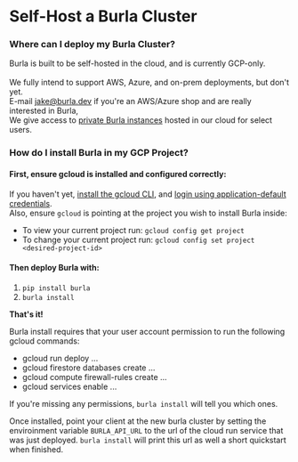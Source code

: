 # Self-Host a Burla Cluster

### Where can I deploy my Burla Cluster?

Burla is built to be self-hosted in the cloud, and is currently GCP-only.\
\
We fully intend to support AWS, Azure, and on-prem deployments, but don't yet.\
E-mail [jake@burla.dev](mailto:jake@burla.dev) if you're an AWS/Azure shop and are really interested in Burla,\
We give access to [private Burla instances](use-a-private-managed-cluster.md) hosted in our cloud for select users.

### How do I install Burla in my GCP Project?

#### First, ensure gcloud is installed and configured correctly:

If you haven't yet, [install the gcloud CLI](https://cloud.google.com/sdk/docs/install), and [login using application-default credentials](https://cloud.google.com/docs/authentication/set-up-adc-local-dev-environment).\
Also, ensure `gcloud` is pointing at the project you wish to install Burla inside:

* To view your current project run: `gcloud config get project`
* To change your current project run: `gcloud config set project <desired-project-id>`

#### Then deploy Burla with:

1. `pip install burla`
2. `burla install`

**That's it!**

Burla install requires that your user account permission to run the following gcloud commands:

* gcloud run deploy ...
* gcloud firestore databases create ...
* gcloud compute firewall-rules create ...
* gcloud services enable ...

If you're missing any permissions, `burla install` will tell you which ones.

Once installed, point your client at the new burla cluster by setting the enviroinment variable `BURLA_API_URL` to the url of the cloud run service that was just deployed. `burla install` will print this url as well a short quickstart when finished.

